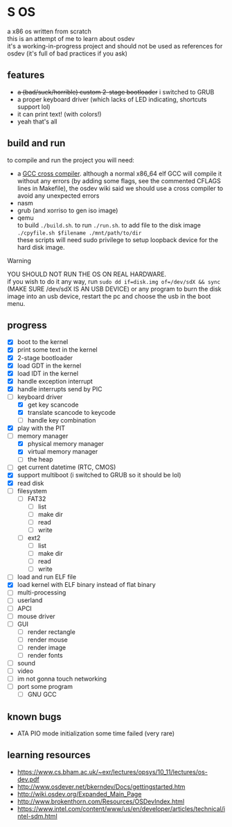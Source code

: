 # S OS
a x86 os written from scratch  
this is an attempt of me to learn about osdev  
it's a working-in-progress project and should not be used as references for osdev (it's full of bad practices if you ask)  
## features
- ~~a (bad/suck/horrible) custom 2-stage bootloader~~ i switched to GRUB
- a proper keyboard driver (which lacks of LED indicating, shortcuts support lol)
- it can print text! (with colors!)
- yeah that's all
## build and run
to compile and run the project you will need:
- a [GCC cross compiler](https://wiki.osdev.org/GCC_Cross-Compiler). although a normal x86_64 elf GCC will compile it without any errors (by adding some flags, see the commented CFLAGS lines in Makefile), the osdev wiki said we should use a cross compiler to avoid any unexpected errors
- nasm
- grub (and xorriso to gen iso image)
- qemu  
to build `./build.sh`. to run `./run.sh`. to add file to the disk image `./cpyfile.sh $filename ./mnt/path/to/dir`  
these scripts will need sudo privilege to setup loopback device for the hard disk image.
> [!WARNING]  
> YOU SHOULD NOT RUN THE OS ON REAL HARDWARE.  
> if you wish to do it any way, run `sudo dd if=disk.img of=/dev/sdX && sync` (MAKE SURE /dev/sdX IS AN USB DEVICE) or any program to burn the disk image into an usb device, restart the pc and choose the usb in the boot menu.
## progress
- [x] boot to the kernel
- [x] print some text in the kernel
- [x] 2-stage bootloader
- [x] load GDT in the kernel
- [x] load IDT in the kernel
- [x] handle exception interrupt
- [x] handle interrupts send by PIC
- [ ] keyboard driver
    + [x] get key scancode
    + [x] translate scancode to keycode
    + [ ] handle key combination
- [x] play with the PIT
- [ ] memory manager
    + [x] physical memory manager
    + [x] virtual memory manager
    + [ ] the heap
- [ ] get current datetime (RTC, CMOS)
- [x] support multiboot (i switched to GRUB so it should be lol)
- [x] read disk
- [ ] filesystem
    - [ ] FAT32
        - [ ] list
        - [ ] make dir
        - [ ] read
        - [ ] write
    - [ ] ext2
        - [ ] list
        - [ ] make dir
        - [ ] read
        - [ ] write
- [ ] load and run ELF file
- [x] load kernel with ELF binary instead of flat binary
- [ ] multi-processing
- [ ] userland
- [ ] APCI
- [ ] mouse driver
- [ ] GUI
    - [ ] render rectangle
    - [ ] render mouse
    - [ ] render image
    - [ ] render fonts
- [ ] sound
- [ ] video
- [ ] im not gonna touch networking
- [ ] port some program
    + [ ] GNU GCC
## known bugs
- ATA PIO mode initialization some time failed (very rare)
## learning resources
- https://www.cs.bham.ac.uk/~exr/lectures/opsys/10_11/lectures/os-dev.pdf
- http://www.osdever.net/bkerndev/Docs/gettingstarted.htm
- http://wiki.osdev.org/Expanded_Main_Page
- http://www.brokenthorn.com/Resources/OSDevIndex.html
- https://www.intel.com/content/www/us/en/developer/articles/technical/intel-sdm.html
